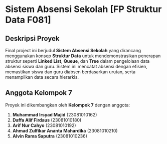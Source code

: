 # Sistem Absensi Sekolah [FP Struktur Data F081]

## Deskripsi Proyek

Final project ini berjudul **Sistem Absensi Sekolah** yang dirancang menggunakan konsep **Struktur Data** untuk mendemonstrasikan penerapan struktur seperti **Linked List**, **Queue**, dan **Tree** dalam pengelolaan data absensi siswa dan guru. Sistem ini mencatat absensi dengan efisien, memastikan siswa dan guru diabsen berdasarkan urutan, serta menampilkan data secara hierarkis.

## Anggota Kelompok 7

Proyek ini dikembangkan oleh **Kelompok 7** dengan anggota:

1. **Muhammad Irsyad Majid** (23081010162)
2. **Daffa Alif Firdaus** (23081010180)
3. **Arif Nur Cahyo** (23081010192)
4. **Ahmad Zulfikar Ananta Mahardika** (23081010210)
5. **Alvin Rama Saputra** (23081010236)
